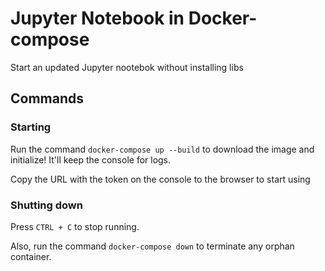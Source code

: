 # Jupyter Notebook in Docker-compose

Start an updated Jupyter nootebok without installing libs

## Commands

### Starting

Run the command `docker-compose up --build` to download the image and initialize! It'll keep the console for logs.

Copy the URL with the token on the console to the browser to start using

### Shutting down

Press `CTRL + C` to stop running.

Also, run the command `docker-compose down` to terminate any orphan container.
